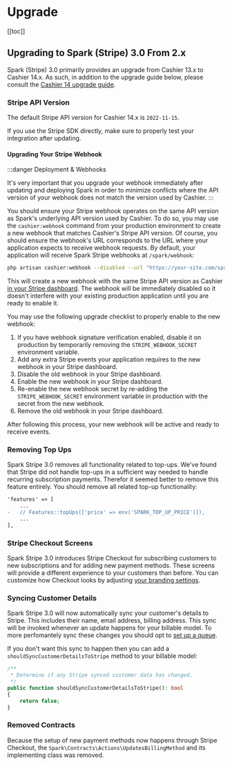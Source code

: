 # Upgrade

[[toc]]

## Upgrading to Spark (Stripe) 3.0 From 2.x

Spark (Stripe) 3.0 primarily provides an upgrade from Cashier 13.x to Cashier 14.x. As such, in addition to the upgrade guide below, please consult the [Cashier 14 upgrade guide](https://github.com/laravel/cashier-stripe/blob/14.x/UPGRADE.md).

### Stripe API Version

The default Stripe API version for Cashier 14.x is `2022-11-15`.

If you use the Stripe SDK directly, make sure to properly test your integration after updating.

#### Upgrading Your Stripe Webhook

:::danger Deployment & Webhooks

It's very important that you upgrade your webhook immediately after updating and deploying Spark in order to minimize conflicts where the API version of your webhook does not match the version used by Cashier.
:::

You should ensure your Stripe webhook operates on the same API version as Spark's underlying API version used by Cashier. To do so, you may use the `cashier:webhook` command from your production environment to create a new webhook that matches Cashier's Stripe API version. Of course, you should ensure the webhook's URL corresponds to the URL where your application expects to receive webhook requests. By default, your application will receive Spark Stripe webhooks at `/spark/webhook`:

```bash
php artisan cashier:webhook --disabled --url "https://your-site.com/spark/webhook"
```

This will create a new webhook with the same Stripe API version as Cashier [in your Stripe dashboard](https://dashboard.stripe.com/webhooks). The webhook will be immediately disabled so it doesn't interfere with your existing production application until you are ready to enable it.

You may use the following upgrade checklist to properly enable to the new webhook:

1. If you have webhook signature verification enabled, disable it on production by temporarily removing the `STRIPE_WEBHOOK_SECRET` environment variable.
2. Add any extra Stripe events your application requires to the new webhook in your Stripe dashboard.
3. Disable the old webhook in your Stripe dashboard.
4. Enable the new webhook in your Stripe dashboard.
5. Re-enable the new webhook secret by re-adding the `STRIPE_WEBHOOK_SECRET` environment variable in production with the secret from the new webhook.
6. Remove the old webhook in your Stripe dashboard.

After following this process, your new webhook will be active and ready to receive events.

### Removing Top Ups

Spark Stripe 3.0 removes all functionality related to top-ups. We've found that Stripe did not handle top-ups in a sufficient way needed to handle recurring subscription payments. Therefor it seemed better to remove this feature entirely. You should remove all related top-up functionality:

```diff
'features' => [
    ...
-   // Features::topUps(['price' => env('SPARK_TOP_UP_PRICE')]),
    ...
],
```

### Stripe Checkout Screens

Spark Stripe 3.0 introduces Stripe Checkout for subscribing customers to new subscriptions and for adding new payment methods. These screens will provide a different experience to your customers than before. You can customize how Checkout looks by adjusting [your branding settings](https://dashboard.stripe.com/settings/branding).

### Syncing Customer Details

Spark Stripe 3.0 will now automatically sync your customer's details to Stripe. This includes their name, email address, billing address. This sync will be invoked whenever an update happens for your billable model. To more perfomantely sync these changes you should opt to [set up a queue](https://laravel.com/docs/queues). 

If you don't want this sync to happen then you can add a `shouldSyncCustomerDetailsToStripe` method to your billable model:

```php
/**
 * Determine if any Stripe synced customer data has changed.
 */
public function shouldSyncCustomerDetailsToStripe(): bool
{
    return false;
}
```

### Removed Contracts

Because the setup of new payment methods now happens through Stripe Checkout, the `Spark\Contracts\Actions\UpdatesBillingMethod` and its implementing class was removed.
